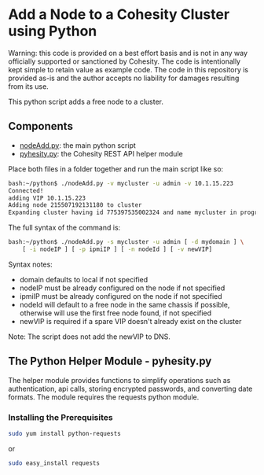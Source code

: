 # Add a Node to a Cohesity Cluster using Python

Warning: this code is provided on a best effort basis and is not in any way officially supported or sanctioned by Cohesity. The code is intentionally kept simple to retain value as example code. The code in this repository is provided as-is and the author accepts no liability for damages resulting from its use.

This python script adds a free node to a cluster.

## Components

* [nodeAdd.py](https://raw.githubusercontent.com/bseltz-cohesity/scripts/master/python/nodeAdd/nodeAdd.py): the main python script
* [pyhesity.py](https://raw.githubusercontent.com/bseltz-cohesity/scripts/master/python/pyhesity/pyhesity.py): the Cohesity REST API helper module

Place both files in a folder together and run the main script like so:

```bash
bash:~/python$ ./nodeAdd.py -v mycluster -u admin -v 10.1.15.223
Connected!
adding VIP 10.1.15.223
Adding node 215507192131180 to cluster
Expanding cluster having id 775397535002324 and name mycluster in progress...
```

The full syntax of the command is:
```bash
bash:~/python$ ./nodeAdd.py -s mycluster -u admin [ -d mydomain ] \
    [ -i nodeIP ] [ -p ipmiIP ] [ -n nodeId ] [ -v newVIP]
```

Syntax notes:

* domain defaults to local if not specified
* nodeIP must be already configured on the node if not specified
* ipmiIP must be already configured on the node if not specified
* nodeId will default to a free node in the same chassis if possible, otherwise will use the first free node found, if not specified
* newVIP is required if a spare VIP doesn't already exist on the cluster

Note: The script does not add the newVIP to DNS. 

## The Python Helper Module - pyhesity.py
The helper module provides functions to simplify operations such as authentication, api calls, storing encrypted passwords, and converting date formats. The module requires the requests python module.

### Installing the Prerequisites
```bash
sudo yum install python-requests
```
or

```bash
sudo easy_install requests
```
